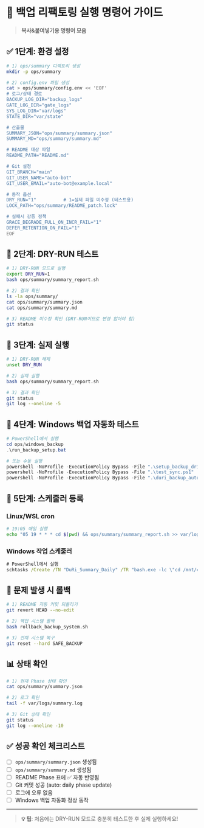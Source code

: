 # 🚀 백업 리팩토링 실행 명령어 가이드

> **복사&붙여넣기용 명령어 모음**

## ✅ **1단계: 환경 설정**

```bash
# 1) ops/summary 디렉토리 생성
mkdir -p ops/summary

# 2) config.env 파일 생성
cat > ops/summary/config.env << 'EOF'
# 로그/상태 경로
BACKUP_LOG_DIR="backup_logs"
GATE_LOG_DIR="gate_logs"
SYS_LOG_DIR="var/logs"
STATE_DIR="var/state"

# 산출물
SUMMARY_JSON="ops/summary/summary.json"
SUMMARY_MD="ops/summary/summary.md"

# README 대상 파일
README_PATH="README.md"

# Git 설정
GIT_BRANCH="main"
GIT_USER_NAME="auto-bot"
GIT_USER_EMAIL="auto-bot@example.local"

# 동작 옵션
DRY_RUN="1"          # 1=실제 파일 미수정 (테스트용)
LOCK_PATH="ops/summary/README_patch.lock"

# 실패시 강등 정책
GRACE_DEGRADE_FULL_ON_INCR_FAIL="1"
DEFER_RETENTION_ON_FAIL="1"
EOF
```

## 🧪 **2단계: DRY-RUN 테스트**

```bash
# 1) DRY-RUN 모드로 실행
export DRY_RUN=1
bash ops/summary/summary_report.sh

# 2) 결과 확인
ls -la ops/summary/
cat ops/summary/summary.json
cat ops/summary/summary.md

# 3) README 미수정 확인 (DRY-RUN이므로 변경 없어야 함)
git status
```

## 🚀 **3단계: 실제 실행**

```bash
# 1) DRY-RUN 해제
unset DRY_RUN

# 2) 실제 실행
bash ops/summary/summary_report.sh

# 3) 결과 확인
git status
git log --oneline -5
```

## 🔧 **4단계: Windows 백업 자동화 테스트**

```powershell
# PowerShell에서 실행
cd ops/windows_backup
.\run_backup_setup.bat

# 또는 수동 실행
powershell -NoProfile -ExecutionPolicy Bypass -File ".\setup_backup_drives.ps1"
powershell -NoProfile -ExecutionPolicy Bypass -File ".\test_sync.ps1"
powershell -NoProfile -ExecutionPolicy Bypass -File ".\duri_backup_automation.ps1" -Mode test
```

## 📅 **5단계: 스케줄러 등록**

### **Linux/WSL cron**
```bash
# 19:05 매일 실행
echo "05 19 * * * cd $(pwd) && ops/summary/summary_report.sh >> var/logs/summary.log 2>&1" | crontab -
```

### **Windows 작업 스케줄러**
```cmd
# PowerShell에서 실행
schtasks /Create /TN "DuRi_Summary_Daily" /TR "bash.exe -lc \"cd /mnt/c/Repo && ops/summary/summary_report.sh\"" /SC DAILY /ST 19:05
```

## 🚨 **문제 발생 시 롤백**

```bash
# 1) README 자동 커밋 되돌리기
git revert HEAD --no-edit

# 2) 백업 시스템 롤백
bash rollback_backup_system.sh

# 3) 전체 시스템 복구
git reset --hard SAFE_BACKUP
```

## 📊 **상태 확인**

```bash
# 1) 현재 Phase 상태 확인
cat ops/summary/summary.json

# 2) 로그 확인
tail -f var/logs/summary.log

# 3) Git 상태 확인
git status
git log --oneline -10
```

## ✅ **성공 확인 체크리스트**

- [ ] `ops/summary/summary.json` 생성됨
- [ ] `ops/summary/summary.md` 생성됨
- [ ] README Phase 표에 ✅ 자동 반영됨
- [ ] Git 커밋 성공 (auto: daily phase update)
- [ ] 로그에 오류 없음
- [ ] Windows 백업 자동화 정상 동작

---

> **💡 팁**: 처음에는 DRY-RUN 모드로 충분히 테스트한 후 실제 실행하세요!
